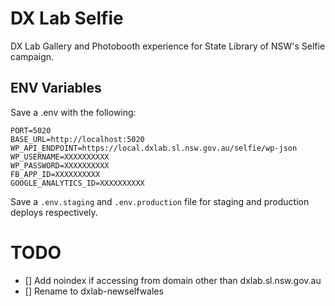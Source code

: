 # DX Lab Selfie

DX Lab Gallery and Photobooth experience for State Library of NSW's Selfie campaign.

## ENV Variables

Save a .env with the following:

```
PORT=5020
BASE_URL=http://localhost:5020
WP_API_ENDPOINT=https://local.dxlab.sl.nsw.gov.au/selfie/wp-json
WP_USERNAME=XXXXXXXXXX
WP_PASSWORD=XXXXXXXXXX
FB_APP_ID=XXXXXXXXXX
GOOGLE_ANALYTICS_ID=XXXXXXXXXX
```

Save a `.env.staging` and `.env.production` file for staging and production deploys respectively.

# TODO

* [] Add noindex if accessing from domain other than dxlab.sl.nsw.gov.au
* [] Rename to dxlab-newselfwales
